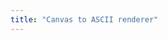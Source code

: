 ```yaml
---
title: "Canvas to ASCII renderer"
---
```



<Scene ascii scene="cube" height={600} autoRotate zoom={3} />